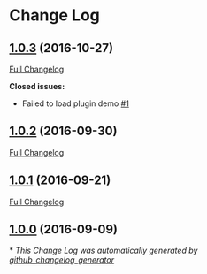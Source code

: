 # Change Log

## [1.0.3](https://github.com/EddyVerbruggen/nativescript-directions/tree/1.0.3) (2016-10-27)
[Full Changelog](https://github.com/EddyVerbruggen/nativescript-directions/compare/1.0.2...1.0.3)

**Closed issues:**

- Failed to load plugin demo [\#1](https://github.com/EddyVerbruggen/nativescript-directions/issues/1)

## [1.0.2](https://github.com/EddyVerbruggen/nativescript-directions/tree/1.0.2) (2016-09-30)
[Full Changelog](https://github.com/EddyVerbruggen/nativescript-directions/compare/1.0.1...1.0.2)

## [1.0.1](https://github.com/EddyVerbruggen/nativescript-directions/tree/1.0.1) (2016-09-21)
[Full Changelog](https://github.com/EddyVerbruggen/nativescript-directions/compare/1.0.0...1.0.1)

## [1.0.0](https://github.com/EddyVerbruggen/nativescript-directions/tree/1.0.0) (2016-09-09)


\* *This Change Log was automatically generated by [github_changelog_generator](https://github.com/skywinder/Github-Changelog-Generator)*